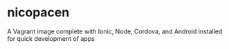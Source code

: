 # nicopacen
A Vagrant image complete with Ionic, Node, Cordova, and Android installed for quick development of apps
